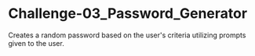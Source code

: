 # Challenge-03_Password_Generator
Creates a random password based on the user's criteria utilizing prompts given to the user.

